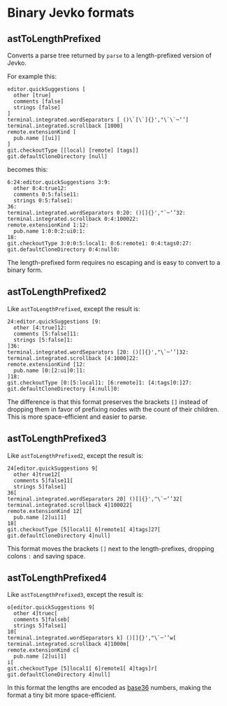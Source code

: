 # Binary Jevko formats

## astToLengthPrefixed

Converts a parse tree returned by `parse` to a length-prefixed version of Jevko.

For example this:

```
editor.quickSuggestions [
  other [true]
  comments [false]
  strings [false]
]
terminal.integrated.wordSeparators [ ()\`[\`]{}',"\`\`─‘’]
terminal.integrated.scrollback [1000]
remote.extensionKind [
  pub.name [[ui]]
]
git.checkoutType [[local] [remote] [tags]]
git.defaultCloneDirectory [null]
```

becomes this:

```
6:24:editor.quickSuggestions 3:9:
  other 0:4:true12:
  comments 0:5:false11:
  strings 0:5:false1:
36:
terminal.integrated.wordSeparators 0:20: ()[]{}',"`─‘’32:
terminal.integrated.scrollback 0:4:100022:
remote.extensionKind 1:12:
  pub.name 1:0:0:2:ui0:1:
18:
git.checkoutType 3:0:0:5:local1: 0:6:remote1: 0:4:tags0:27:
git.defaultCloneDirectory 0:4:null0:
```

The length-prefixed form requires no escaping and is easy to convert to a binary form.

## astToLengthPrefixed2

Like `astToLengthPrefixed`, except the result is:

```
24:editor.quickSuggestions [9:
  other [4:true]12:
  comments [5:false]11:
  strings [5:false]1:
]36:
terminal.integrated.wordSeparators [20: ()[]{}',"\`─‘’]32:
terminal.integrated.scrollback [4:1000]22:
remote.extensionKind [12:
  pub.name [0:[2:ui]0:]1:
]18:
git.checkoutType [0:[5:local]1: [6:remote]1: [4:tags]0:]27:
git.defaultCloneDirectory [4:null]0:
```

The difference is that this format preserves the brackets `[]` instead of dropping them in favor of prefixing nodes with the count of their children. This is more space-efficient and easier to parse.

## astToLengthPrefixed3

Like `astToLengthPrefixed2`, except the result is:

```
24[editor.quickSuggestions 9[
  other 4]true12[
  comments 5]false11[
  strings 5]false1]
36[
terminal.integrated.wordSeparators 20] ()[]{}',"\`─‘’32[
terminal.integrated.scrollback 4]100022[
remote.extensionKind 12[
  pub.name [2]ui]1]
18[
git.checkoutType [5]local1[ 6]remote1[ 4]tags]27[
git.defaultCloneDirectory 4]null]
```

This format moves the brackets `[]` next to the length-prefixes, dropping colons `:` and saving space.

## astToLengthPrefixed4

Like `astToLengthPrefixed3`, except the result is:

```
o[editor.quickSuggestions 9[
  other 4]truec[
  comments 5]falseb[
  strings 5]false1]
10[
terminal.integrated.wordSeparators k] ()[]{}',"\`─‘’w[
terminal.integrated.scrollback 4]1000m[
remote.extensionKind c[
  pub.name [2]ui]1]
i[
git.checkoutType [5]local1[ 6]remote1[ 4]tags]r[
git.defaultCloneDirectory 4]null]
```

In this format the lengths are encoded as [base36](https://en.wikipedia.org/wiki/Base36) numbers, making the format a tiny bit more space-efficient.